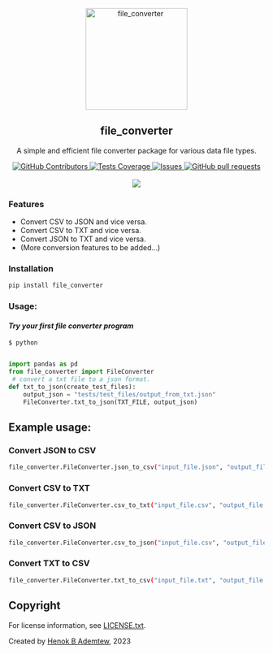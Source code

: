<p align="center">
 <img width="200px" src="https://github.com/HenokB/file-converter/assets/46082799/fa1459e2-0213-4f1a-ab85-8313719d82ec" align="center" alt="file_converter" />
 <h2 align="center">file_converter</h2>
 <p align="center">A simple and efficient file converter package for various data file types. </p>
</p>
</p>
  <p align="center">
    <a href="https://github.com/HenokB/file-converter/graphs/contributors">
      <img alt="GitHub Contributors" src="https://img.shields.io/github/contributors/HenokB/file-converter" />
    </a>
    <a href="https://codecov.io/gh/HenokB/file-converter">
      <img alt="Tests Coverage" src="https://codecov.io/gh/HenokB/file-converter/branch/master/graph/badge.svg" />
    </a>
    <a href="https://github.com/HenokB/file-converter/issues">
      <img alt="Issues" src="https://img.shields.io/github/issues/HenokB/file-converter?color=0088ff" />
    </a>
    <a href="https://github.com/HenokB/file-converter/pulls">
      <img alt="GitHub pull requests" src="https://img.shields.io/github/issues-pr/HenokB/file-converter?color=0088ff" />
    </a>
    <br />
    <br />
    <a href="https://a.paddle.com/v2/click/16413/119403?link=1227">
      <img src="https://img.shields.io/badge/Supported%20by-VSCode%20Power%20User%20%E2%86%92-gray.svg?colorA=655BE1&colorB=4F44D6&style=for-the-badge"/>
    </a>
    </a>
  </p>

### Features

- Convert CSV to JSON and vice versa.
- Convert CSV to TXT and vice versa.
- Convert JSON to TXT and vice versa.
- (More conversion features to be added…)

### Installation

```bash
pip install file_converter
```

<h3>Usage:</h3>
<p>

#### *Try your first file converter program*

```shell
$ python
```

```python

import pandas as pd
from file_converter import FileConverter
 # convert a txt file to a json format.
def txt_to_json(create_test_files):
    output_json = "tests/test_files/output_from_txt.json"
    FileConverter.txt_to_json(TXT_FILE, output_json)
```

## Example usage:
### Convert JSON to CSV
```bash
file_converter.FileConverter.json_to_csv("input_file.json", "output_file.csv")
```
### Convert CSV to TXT

```bash
file_converter.FileConverter.csv_to_txt("input_file.csv", "output_file.txt")
```

### Convert CSV to JSON
```bash
file_converter.FileConverter.csv_to_json("input_file.csv", "output_file.json")
```
### Convert TXT to CSV

```bash
file_converter.FileConverter.txt_to_csv("input_file.txt", "output_file.csv")
```
<p>

## Copyright

For license information, see [LICENSE.txt](LICENSE.txt).


Created by [Henok B Ademtew](https://twitter.com/henokademtew), 2023




